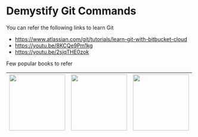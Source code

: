 # Demystify Git Commands
You can refer the following links to learn Git
- https://www.atlassian.com/git/tutorials/learn-git-with-bitbucket-cloud	
- https://youtu.be/8KCQe9Pm1kg	
- https://youtu.be/2sjqTHE0zok

Few popular books to refer

  

|  [<img src="https://user-images.githubusercontent.com/45349552/223785088-9aae19b6-3b2a-4877-9b2c-daa1b2000eff.png" width="150">](https://git-scm.com/book/en/v2) | [<img src="https://user-images.githubusercontent.com/45349552/235899467-ba85628c-4141-457f-b9e3-adb846cd1868.png" width="150">](https://www.amazon.com/Professional-Git-Brent-Laster/dp/111928497X)  | [<img src="https://user-images.githubusercontent.com/45349552/235899821-e7a921ca-01cb-461e-af21-a7edb05afba6.png" width="150">](https://www.amazon.com/Rys-Git-Tutorial-Ryan-Hodson-ebook/dp/B00QFIA5OC)  |
|---|---|---|

